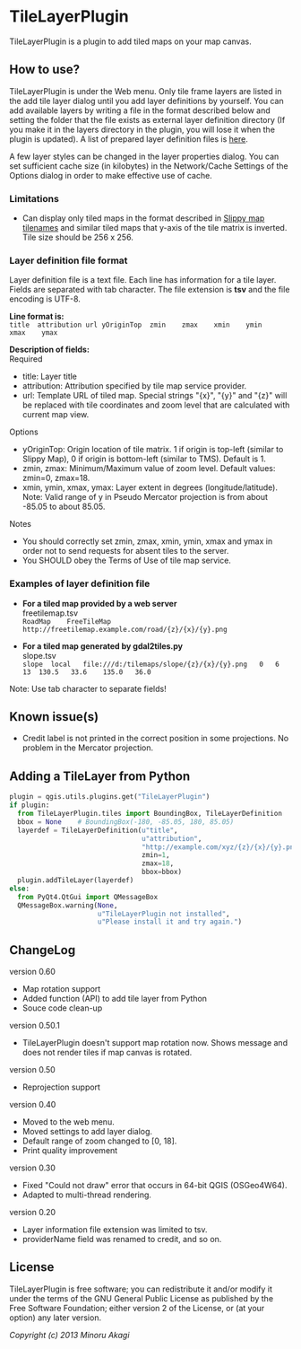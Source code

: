 # TileLayerPlugin

TileLayerPlugin is a plugin to add tiled maps on your map canvas.


## How to use?

TileLayerPlugin is under the Web menu. Only tile frame layers are listed in the add tile layer dialog until you add layer definitions by yourself. You can add available layers by writing a file in the format described below and setting the folder that the file exists as external layer definition directory (If you make it in the layers directory in the plugin, you will lose it when the plugin is updated). A list of prepared layer definition files is [here](https://github.com/minorua/TileLayerPlugin/wiki/Layer-definition-files).

A few layer styles can be changed in the layer properties dialog. You can set sufficient cache size (in kilobytes) in the Network/Cache Settings of the Options dialog in order to make effective use of cache.


### Limitations

* Can display only tiled maps in the format described in [Slippy map tilenames](http://wiki.openstreetmap.org/wiki/Slippy_map_tilenames) and similar tiled maps that y-axis of the tile matrix is inverted. Tile size should be 256 x 256.


### Layer definition file format

Layer definition file is a text file. Each line has information for a tile layer. Fields are separated with tab character. The file extension is **tsv** and the file encoding is UTF-8.

**Line format is:**  
`title	attribution	url	yOriginTop	zmin	zmax	xmin	ymin	xmax	ymax`

**Description of fields:**  
Required
* title: Layer title
* attribution: Attribution specified by tile map service provider.
* url: Template URL of tiled map. Special strings "{x}", "{y}" and "{z}" will be replaced with tile coordinates and zoom level that are calculated with current map view.

Options
* yOriginTop: Origin location of tile matrix. 1 if origin is top-left (similar to Slippy Map), 0 if origin is bottom-left (similar to TMS). Default is 1.
* zmin, zmax: Minimum/Maximum value of zoom level. Default values: zmin=0, zmax=18.
* xmin, ymin, xmax, ymax: Layer extent in degrees (longitude/latitude). Note: Valid range of y in Pseudo Mercator projection is from about -85.05 to about 85.05.

Notes
* You should correctly set zmin, zmax, xmin, ymin, xmax and ymax in order not to send requests for absent tiles to the server.
* You SHOULD obey the Terms of Use of tile map service.


### Examples of layer definition file
* **For a tiled map provided by a web server**  
freetilemap.tsv  
`RoadMap	FreeTileMap	http://freetilemap.example.com/road/{z}/{x}/{y}.png`

* **For a tiled map generated by gdal2tiles.py**  
slope.tsv  
`slope	local	file:///d:/tilemaps/slope/{z}/{x}/{y}.png	0	6	13	130.5	33.6	135.0	36.0`

Note: Use tab character to separate fields!


## Known issue(s)

* Credit label is not printed in the correct position in some projections. No problem in the Mercator projection.


## Adding a TileLayer from Python

```python
plugin = qgis.utils.plugins.get("TileLayerPlugin")
if plugin:
  from TileLayerPlugin.tiles import BoundingBox, TileLayerDefinition
  bbox = None    # BoundingBox(-180, -85.05, 180, 85.05)
  layerdef = TileLayerDefinition(u"title",
                                 u"attribution",
                                 "http://example.com/xyz/{z}/{x}/{y}.png",
                                 zmin=1,
                                 zmax=18,
                                 bbox=bbox)
  plugin.addTileLayer(layerdef)
else:
  from PyQt4.QtGui import QMessageBox
  QMessageBox.warning(None,
                      u"TileLayerPlugin not installed",
                      u"Please install it and try again.")
```


## ChangeLog

version 0.60
* Map rotation support
* Added function (API) to add tile layer from Python
* Souce code clean-up

version 0.50.1  
* TileLayerPlugin doesn't support map rotation now. Shows message and does not render tiles if map canvas is rotated.

version 0.50  
* Reprojection support

version 0.40  
* Moved to the web menu.
* Moved settings to add layer dialog.
* Default range of zoom changed to [0, 18].
* Print quality improvement

version 0.30  
* Fixed "Could not draw" error that occurs in 64-bit QGIS (OSGeo4W64).
* Adapted to multi-thread rendering.

version 0.20  
* Layer information file extension was limited to tsv.
* providerName field was renamed to credit, and so on.

## License
TileLayerPlugin is free software; you can redistribute it and/or modify it under the terms of the GNU General Public License as published by the Free Software Foundation; either version 2 of the License, or (at your option) any later version.

_Copyright (c) 2013 Minoru Akagi_
